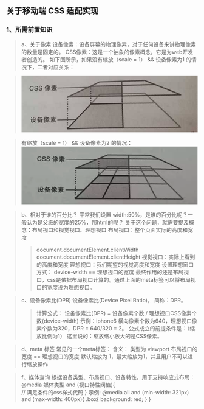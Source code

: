 ## 关于移动端 CSS 适配实现

### 1、所需前置知识

> a、关于像素
> 设备像素：设备屏幕的物理像素，对于任何设备来讲物理像素的数量是固定的。
> CSS像素：这是一个抽象的像素概念，它是为web开发者创造的。
> 如下图所示，如果没有缩放（scale = 1） && 设备像素为1 的情况下，二者对应关系：  

> ![scale为1 && 设备像素为2](../static/imgs/css/css_scale.jpeg "scale为1 && 设备像素为1")   

> 有缩放（scale = 1） && 设备像素为2 的情况：
> ![scale为1 && 设备像素为2](../static/imgs/css/css_scale2.png "scale为1 && 设备像素为2")

> b、相对于谁的百分比？
> 平常我们设置 width:50%，是谁的百分比呢？一般认为是父级的宽度的25%，那html的呢？
> 关于这个问题，就需要提及概念：布局视口和视觉视口、理想视口
> 布局视口：整个页面实际的高度和宽度
> > document.documentElement.clientWidth
> > document.documentElement.clientHeight
> 视觉视口：实际上看到的高度和宽度
> 理想视口：我们期望的视觉高度和宽度
> > 设置理想窗口方式：
> > <meta name="viewport" content="width=device-width"/>
> > device-width == 理想视口的宽度
> 最终作用的还是布局视口，css是依据布局视口计算的。通过上面的meta标签可以将布局视口的宽度设为理想视口。

> c、设备像素比(DPR)
> 设备像素比(Device Pixel Ratio)， 简称：DPR。
> > 计算公式： 设备像素比(DPR) = 设备像素个数 / 理想视口CSS像素个数(device-width)
> > 示例：iphone6  横向像素个数为640，理想视口像素个数为320，DPR = 640/320 = 2。
> 公式成立的前提条件是：（缩放比例为1）
> 这里说的：缩放缩小放大的是CSS像素。

> d、meta 标签
> 常见的一个meta标签： <meta name="viewport" content="width=device-width, initial-scale=1.0, maximum-scale=1.0, user-scalable=no">
> 含义： 类型为 viewport  布局视口的宽度 == 理想视口的宽度 默认缩放为 1，最大缩放为1，并且用户不可以进行缩放操作

> f、媒体查询
> 根据设备类型、布局视口、设备特性，用于支持响应式布局：
> @media 媒体类型 and (视口特性阀值){  
>    // 满足条件的css样式代码
> }
> 示例:
> @media all and (min-width: 321px) and (max-width: 400px){
>  .box{
>    background: red;
>  }
> }

